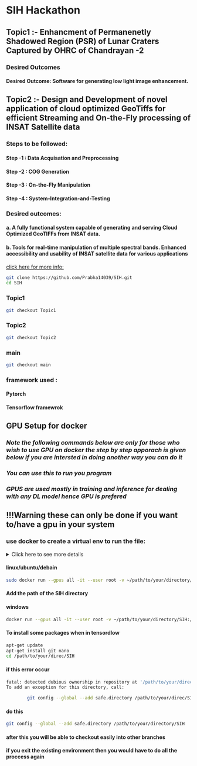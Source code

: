 # SIH Hackathon

## Topic1 :- Enhancment of Permanenetly Shadowed Region (PSR) of Lunar Craters Captured by OHRC of Chandrayan -2
### Desired Outcomes
#### Desired Outcome: Software for generating low light image enhancement.


## Topic2 :- Design and Development of novel application of cloud optimized GeoTiffs for efficient Streaming and On-the-Fly processing of INSAT Satellite data
### Steps to be followed:
#### Step -1 : Data Acquisation and Preprocessing
#### Step -2 : COG Generation
#### Step -3 : On-the-Fly Manipulation
#### Step -4 : System-Integration-and-Testing

### Desired outcomes:
#### a. A fully functional system capable of generating and serving Cloud Optimized GeoTIFFs from INSAT data.
#### b. Tools for real-time manipulation of multiple spectral bands. Enhanced accessibility and usability of INSAT satellite data for various applications

[click here for more info:](https://www.sih.gov.in/sih2024PS?technology_bucket=QWxs&category=U29mdHdhcmU=&organization=SW5kaWFuIFNwYWNlIFJlc2VhcmNoIE9yZ2FuaXphdGlvbiAoSVNSTyk=&organization_type=QWxs)

```bash
git clone https://github.com/Prabha14039/SIH.git
cd SIH
```

### Topic1

```bash
git checkout Topic1
```

### Topic2

```bash
git checkout Topic2
```

### main

```bash
git checkout main
```

### framework used :
#### Pytorch
#### Tensorflow framewrok

## GPU Setup for docker

### *Note the following commands below are only for those who wish to use GPU on docker the step by step apporach is given below if you are intersted in doing another way you can do it*
### *You can use this to run you program*
### *GPUS are used mostly in training and inference for dealing with any DL model hence GPU is prefered*

## !!!Warning these can only be done if you want to/have a gpu in your system

### use docker to create a virtual env to run the file:

<details>
  <summary>Click here to see more details</summary>

  ### Hidden Section

  This section is hidden by default. It can contain Markdown formatting like **bold text**, lists, code blocks, and more.
  sudo docker pull tensorflow/tensorflow:latest-gpu

  - Bullet Point 1
  - Bullet Point 2

</details>


#### linux/ubuntu/debain
```bash
sudo docker run --gpus all -it --user root -v ~/path/to/your/directory/SIH:/home/SIH tensorflow/tensorflow:latest-gpu bash
```

#### Add the path of the SIH directory

#### windows
```bash
docker run --gpus all -it --user root -v ~/path/to/your/directory/SIH:/home/SIH tensorflow/tensorflow:latest-gpu bash
```

#### To install some packages when in tensordlow
```bash
apt-get update
apt-get install git nano
cd /path/to/your/direc/SIH
```

#### if this error occur

```bash
fatal: detected dubious ownership in repository at '/path/to/your/direc/SIH'
To add an exception for this directory, call:

        git config --global --add safe.directory /path/to/your/direc/SIH
```

#### do this

```bash
git config --global --add safe.directory /path/to/your/directory/SIH
```
#### after this you will be able to checkout easily into other branches

#### if you exit the existing environment then you would have to do all the proccess again



